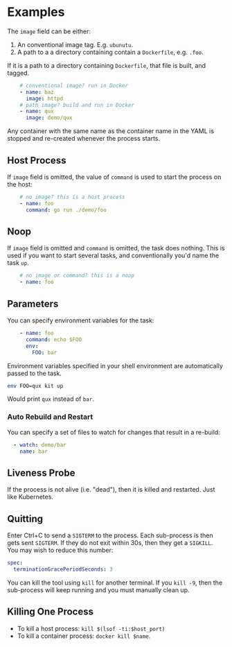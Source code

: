 # Examples

The `image` field can be either:

1. An conventional image tag. E.g. `ubunutu`.
2. A path to a a directory containing contain a `Dockerfile`, e.g. `.foo`.

If it is a path to a directory containing `Dockerfile`, that file is built, and tagged.

```yaml
    # conventional image? run in Docker
    - name: baz
      image: httpd
    # path image? build and run in Docker
    - name: qux
      image: demo/qux
```

Any container with the same name as the container name in the YAML is stopped and re-created whenever the process
starts.

## Host Process

If `image` field is omitted, the value of `command` is used to start the process on the host:

```yaml
    # no image? this is a host process
    - name: foo
      command: go run ./demo/foo 
```
## Noop

If `image` field is omitted and `command` is omitted, the task does nothing. This is used if you want to start several tasks, and conventionally you'd name the task `up`.

```yaml
    # no image or command? this is a noop
    - name: foo
```

## Parameters

You can specify environment variables for the task:

```yaml
    - name: foo
      command: echo $FOO
      env:
        FOO: bar
```

Environment variables specified in your shell environment are automatically passed to the task.

```bash
env FOO=qux kit up
```

Would print `qux` instead of `bar`.

### Auto Rebuild and Restart

You can specify a set of files to watch for changes that result in a re-build:

```yaml
  - watch: demo/bar
    name: bar
```        

## Liveness Probe

If the process is not alive (i.e. "dead"), then it is killed and restarted. Just like Kubernetes.

## Quitting

Enter Ctrl+C to send a `SIGTERM` to the process. Each sub-process is then gets sent `SIGTERM`. If they do not exit
within 30s, then they get a `SIGKILL`. You may wish to reduce this number:

```yaml
spec:
  terminationGracePeriodSeconds: 3
```

You can kill the tool using `kill` for another terminal. If you `kill -9`, then the sub-process will keep
running and you must manually clean up.

## Killing One Process

* To kill a host process: `kill $(lsof -ti:$host_port)`
* To kill a container process: `docker kill $name`.
